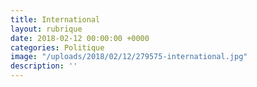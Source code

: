 ```yaml
---
title: International
layout: rubrique
date: 2018-02-12 00:00:00 +0000
categories: Politique
image: "/uploads/2018/02/12/279575-international.jpg"
description: ''
---
```

